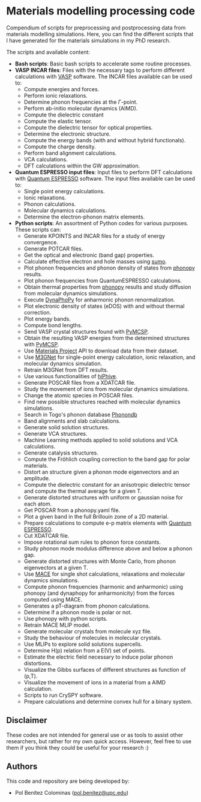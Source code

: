 # Materials modelling processing code

Compendium of scripts for preprocessing and postprocessing data from materials modelling simulations.
Here, you can find the different scripts that I have generated for the materials simulations in my PhD research. 

The scripts and available content: 
- **Bash scripts**: Basic bash scripts to accelerate some routine processes.
- **VASP INCAR files**: Files with the necessary tags to perform different calculations with [VASP](https://www.vasp.at/) software. The INCAR files available can be used to:
   - Compute energies and forces.
   - Perform ionic relaxations.
   - Determine phonon frequencies at the $\Gamma$-point.
   - Perform ab-initio molecular dynamics (AIMD).
   - Compute the dielectric constant
   - Compute the elastic tensor.
   - Compute the dielectric tensor for optical properties.
   - Determine the electronic structure.
   - Compute the energy bands (with and without hybrid functionals).
   - Compute the charge density.
   - Perform band alignment calculations.
   - VCA calculations.
   - DFT calculations within the GW approximation.
- **Quantum ESPRESSO input files**: Input files to perform DFT calculations with [Quantum ESPRESSO](https://www.quantum-espresso.org/) software. The input files available can be used to:
   - Single point energy calculations.
   - Ionic relaxations.
   - Phonon calculations.
   - Molecular dynamics calculations.
   - Determine the electron-phonon matrix elements.
- **Python scripts**: An assortment of Python codes for various purposes. These scripts can:
   - Generate KPOINTS and INCAR files for a study of energy convergence.
   - Generate POTCAR files.
   - Get the optical and electronic (band gap) properties.
   - Calculate effective electron and hole masses using [sumo](https://github.com/SMTG-Bham/sumo).
   - Plot phonon frequencies and phonon density of states from [phonopy](https://phonopy.github.io/phonopy/) results.
   - Plot phonon frequencies from QuantumESPRESSO calculations.
   - Obtain thermal properties from [phonopy](https://phonopy.github.io/phonopy/) results and study diffusion from molecular dynamics simulations.
   - Execute [DynaPhoPy](https://github.com/abelcarreras/DynaPhoPy) for anharmonic phonon renormalization.
   - Plot electronic density of states (eDOS) with and without thermal correction.
   - Plot energy bands.
   - Compute bond lengths.
   - Send VASP crystal structures found with [PyMCSP](https://github.com/polbeni/PyMCSP).
   - Obtain the resulting VASP energies from the determined structures with [PyMCSP](https://github.com/polbeni/PyMCSP).
   - Use [Materials Project](https://next-gen.materialsproject.org/) API to download data from their dataset.
   - Use [M3GNet](https://github.com/materialsvirtuallab/m3gnet) for single-point energy calculation, ionic relaxation, and molecular dynamics simulation.
   - Retrain M3GNet from DFT results.
   - Use various functionalities of [hiPhive](https://hiphive.materialsmodeling.org/).
   - Generate POSCAR files from a XDATCAR file.
   - Study the movement of ions from molecular dynamics simulations.
   - Change the atomic species in POSCAR files.
   - Find new possible structures reached with molecular dynamics simulations.
   - Search in Togo's phonon database [Phonondb](https://github.com/atztogo/phonondb)
   - Band alignments and slab calculations.
   - Generate solid solution structures.
   - Generate VCA structures.
   - Machine Learning methods applied to solid solutions and VCA calculations.
   - Generate catalysis structures.
   - Compute the Fröhlich coupling correction to the band gap for polar materials.
   - Distort an structure given a phonon mode eigenvectors and an amplitude.
   - Compute the dielectric constant for an anisotropic dielectric tensor and compute the thermal average for a given T.
   - Generate distorted structures with uniform or gaussian noise for each atom.
   - Get POSCAR from a phonopy.yaml file.
   - Plot a given band in the full Brillouin zone of a 2D material.
   - Prepare calculations to compute e-p matrix elements with [Quantum ESPRESSO](https://www.quantum-espresso.org/).
   - Cut XDATCAR file.
   - Impose rotational sum rules to phonon force constants.
   - Study phonon mode modulus difference above and below a phonon gap.
   - Generate distorted structures with Monte Carlo, from phonon eigenvectors at a given T.
   - Use [MACE](https://mace-docs.readthedocs.io/en/latest/index.html) for single shot calculations, relaxations and molecular dynamics simulations.
   - Compute phonon frequencies (harmonic and anharmonic) using phonopy (and dynaphopy for anharmonicity) from the forces computed using MACE.
   - Generates a pT-diagram from phonon calculations.
   - Determine if a phonon mode is polar or not.
   - Use phonopy with python scripts.
   - Retrain MACE MLIP model.
   - Generate molecular crystals from molecule xyz file.
   - Study the behaviour of molecules in molecular crystals.
   - Use MLIPs to explore solid solutions supercells.
   - Determine H(p) relation from a E(V) set of points.
   - Estimate the electric field necessary to induce polar phonon distortions.
   - Visualize the Gibbs surfaces of different structures as function of (p,T).
   - Visualize the movement of ions in a material from a AIMD calculation.
   - Scripts to run CrySPY software.
   - Prepare calculations and determine convex hull for a binary system.


## Disclaimer

These codes are not intended for general use or as tools to assist other researchers, but rather for my own quick access. However, feel free to use them if you think they could be useful for your research :)

## Authors

This code and repository are being developed by:
- Pol Benítez Colominas (pol.benitez@upc.edu)
